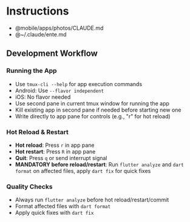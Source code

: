 # Instructions

- @mobile/apps/photos/CLAUDE.md
- @~/.claude/ente.md

## Development Workflow

### Running the App
- Use `tmux-cli --help` for app execution commands
- Android: Use `--flavor independent`
- iOS: No flavor needed
- Use second pane in current tmux window for running the app
- Kill existing app in second pane if needed before starting new one
- Write directly to app pane for controls (e.g., "r" for hot reload)

### Hot Reload & Restart
- **Hot reload**: Press `r` in app pane
- **Hot restart**: Press `R` in app pane
- **Quit**: Press `q` or send interrupt signal
- **MANDATORY before reload/restart**: Run `flutter analyze` and `dart format` on affected files, apply `dart fix` for quick fixes

### Quality Checks
- Always run `flutter analyze` before hot reload/restart/commit
- Format affected files with `dart format`
- Apply quick fixes with `dart fix`